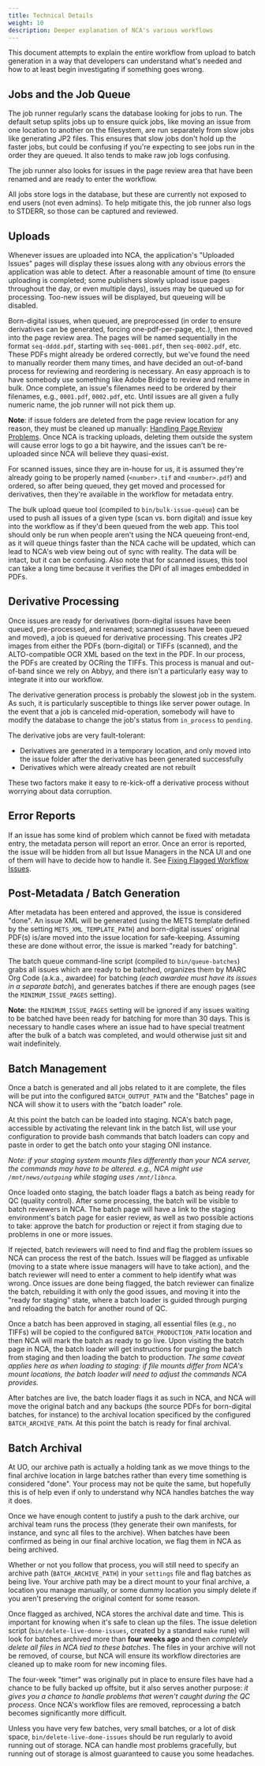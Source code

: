 ```yaml
---
title: Technical Details
weight: 10
description: Deeper explanation of NCA's various workflows
---
```


This document attempts to explain the entire workflow from upload to batch
generation in a way that developers can understand what's needed and how to at
least begin investigating if something goes wrong.

## Jobs and the Job Queue

The job runner regularly scans the database looking for jobs to run.  The
default setup splits jobs up to ensure quick jobs, like moving an issue from
one location to another on the filesystem, are run separately from slow jobs
like generating JP2 files.  This ensures that slow jobs don't hold up the
faster jobs, but could be confusing if you're expecting to see jobs run in the
order they are queued.  It also tends to make raw job logs confusing.

The job runner also looks for issues in the page review area that have been
renamed and are ready to enter the workflow.

All jobs store logs in the database, but these are currently not exposed to end
users (not even admins).  To help mitigate this, the job runner also logs to
STDERR, so those can be captured and reviewed.

## Uploads

Whenever issues are uploaded into NCA, the application's "Uploaded Issues"
pages will display these issues along with any obvious errors the application
was able to detect.  After a reasonable amount of time (to ensure uploading is
completed; some publishers slowly upload issue pages throughout the day, or
even multiple days), issues may be queued up for processing.  Too-new issues
will be displayed, but queueing will be disabled.

Born-digital issues, when queued, are preprocessed (in order to ensure
derivatives can be generated, forcing one-pdf-per-page, etc.), then moved into
the page review area.  The pages will be named sequentially in the format
`seq-dddd.pdf`, starting with `seq-0001.pdf`, then `seq-0002.pdf`, etc.  These
PDFs might already be ordered correctly, but we've found the need to manually
reorder them many times, and have decided an out-of-band process for reviewing
and reordering is necessary.  An easy approach is to have somebody use
something like Adobe Bridge to review and rename in bulk.  Once complete, an
issue's filenames need to be ordered by their filenames, e.g., `0001.pdf`,
`0002.pdf`, etc.  Until issues are all given a fully numeric name, the job
runner will not pick them up.

**Note**: if issue folders are deleted from the page review location for any
reason, they must be cleaned up manually:
[Handling Page Review Problems](/workflow/handling-page-review-problems).  Once
NCA is tracking uploads, deleting them outside the system will cause error logs
to go a bit haywire, and the issues can't be re-uploaded since NCA will believe
they quasi-exist.

For scanned issues, since they are in-house for us, it is assumed they're
already going to be properly named (`<number>.tif` and `<number>.pdf`) and
ordered, so after being queued, they get moved and processed for derivatives,
then they're available in the workflow for metadata entry.

The bulk upload queue tool (compiled to `bin/bulk-issue-queue`) can be used to
push all issues of a given type (scan vs. born digital) and issue key into the
workflow as if they'd been queued from the web app.  This tool should only be
run when people aren't using the NCA queueing front-end, as it will queue
things faster than the NCA cache will be updated, which can lead to NCA's web
view being out of sync with reality.  The data will be intact, but it can be
confusing.  Also note that for scanned issues, this tool can take a long time
because it verifies the DPI of all images embedded in PDFs.

## Derivative Processing

Once issues are ready for derivatives (born-digital issues have been queued,
pre-processed, and renamed; scanned issues have been queued and moved), a job
is queued for derivative processing.  This creates JP2 images from either the
PDFs (born-digital) or TIFFs (scanned), and the ALTO-compatible OCR XML based
on the text in the PDF.  In our process, the PDFs are created by OCRing the
TIFFs.  This process is manual and out-of-band since we rely on Abbyy, and
there isn't a particularly easy way to integrate it into our workflow.

The derivative generation process is probably the slowest job in the system.
As such, it is particularly susceptible to things like server power outage.  In
the event that a job is canceled mid-operation, somebody will have to modify
the database to change the job's status from `in_process` to `pending`.

The derivative jobs are very fault-tolerant:

- Derivatives are generated in a temporary location, and only moved into the
  issue folder after the derivative has been generated successfully
- Derivatives which were already created are not rebuilt

These two factors make it easy to re-kick-off a derivative process without
worrying about data corruption.

## Error Reports

If an issue has some kind of problem which cannot be fixed with metadata entry,
the metadata person will report an error.  Once an error is reported, the issue
will be hidden from all but Issue Managers in the NCA UI and one of them will
have to decide how to handle it.  See
[Fixing Flagged Workflow Issues](/workflow/fixing-flagged-workflow-issues).

## Post-Metadata / Batch Generation

After metadata has been entered and approved, the issue is considered "done".
An issue XML will be generated (using the METS template defined by the setting
`METS_XML_TEMPLATE_PATH`) and born-digital issues' original PDF(s) is/are moved
into the issue location for safe-keeping.  Assuming these are done without
error, the issue is marked "ready for batching".

The batch queue command-line script (compiled to `bin/queue-batches`) grabs all
issues which are ready to be batched, organizes them by MARC Org Code (a.k.a.,
awardee) for batching (*each awardee must have its issues in a separate
batch*), and generates batches if there are enough pages (see the
`MINIMUM_ISSUE_PAGES` setting).

**Note**: the `MINIMUM_ISSUE_PAGES` setting will be ignored if any issues
waiting to be batched have been ready for batching for more than 30 days.  This
is necessary to handle cases where an issue had to have special treatment after
the bulk of a batch was completed, and would otherwise just sit and wait
indefinitely.

## Batch Management

Once a batch is generated and all jobs related to it are complete, the files
will be put into the configured `BATCH_OUTPUT_PATH` and the "Batches" page in NCA
will show it to users with the "batch loader" role.

At this point the batch can be loaded into staging. NCA's batch page,
accessible by activating the relevant link in the batch list, will use your
configuration to provide bash commands that batch loaders can copy and paste in
order to get the batch onto your staging ONI instance.

*Note: if your staging system mounts files differently than your NCA
server, the commands may have to be altered. e.g., NCA might use
`/mnt/news/outgoing` while staging uses `/mnt/libnca`.*

Once loaded onto staging, the batch loader flags a batch as being ready for QC
(quality control). After some processing, the batch will be visible to batch
reviewers in NCA. The batch page will have a link to the staging environment's
batch page for easier review, as well as two possible actions to take: approve
the batch for production or reject it from staging due to problems in one or
more issues.

If rejected, batch reviewers will need to find and flag the problem issues so
NCA can process the rest of the batch. Issues will be flagged as unfixable
(moving to a state where issue managers will have to take action), and the
batch reviewer will need to enter a comment to help identify what was wrong.
Once issues are done being flagged, the batch reviewer can finalize the batch,
rebuilding it with only the good issues, and moving it into the "ready for
staging" state, where a batch loader is guided through purging and reloading
the batch for another round of QC.

Once a batch has been approved in staging, all essential files (e.g., no TIFFs)
will be copied to the configured `BATCH_PRODUCTION_PATH` location and then NCA
will mark the batch as ready to go live. Upon visiting the batch page in NCA,
the batch loader will get instructions for purging the batch from staging and
then loading the batch to production. *The same caveat applies here as when
loading to staging: if file mounts differ from NCA's mount locations, the batch
loader will need to adjust the commands NCA provides.*

After batches are live, the batch loader flags it as such in NCA, and NCA will
move the original batch and any backups (the source PDFs for born-digital
batches, for instance) to the archival location specificed by the configured
`BATCH_ARCHIVE_PATH`. At this point the batch is ready for final archival.

## Batch Archival

At UO, our archive path is actually a holding tank as we move things to the
final archive location in large batches rather than every time something is
considered "done". Your process may not be quite the same, but hopefully this
is of help even if only to understand why NCA handles batches the way it does.

Once we have enough content to justify a push to the dark archive, our archival
team runs the process (they generate their own manifests, for instance, and
sync all files to the archive). When batches have been confirmed as being in
our final archive location, we flag them in NCA as being archived.

Whether or not you follow that process, you will still need to specify an
archive path (`BATCH_ARCHIVE_PATH`) in your `settings` file and flag batches as
being live. Your archive path may be a direct mount to your final archive, a
location you manage manually, or some dummy location you simply delete if you
aren't preserving the original content for some reason.

Once flagged as archived, NCA stores the archival date and time. This is
important for knowing when it's safe to clean up the files. The issue deletion
script (`bin/delete-live-done-issues`, created by a standard `make` rune) will
look for batches archived more than **four weeks ago** and then *completely
delete all files in NCA tied to these batches*. The files in your archive will
not be removed, of course, but NCA will ensure its workflow directories are
cleaned up to make room for new incoming files.

The four-week "timer" was originally put in place to ensure files have had a
chance to be fully backed up offsite, but it also serves another purpose: *it
gives you a chance to handle problems that weren't caught during the QC
process*. Once NCA's workflow files are removed, reprocessing a batch becomes
significantly more difficult.

Unless you have very few batches, very small batches, or a lot of disk space,
`bin/delete-live-done-issues` should be run regularly to avoid running out of
storage. NCA can handle most problems gracefully, but running out of storage
is almost guaranteed to cause you some headaches.
